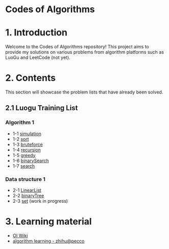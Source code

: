 # Codes of Algorithms

# 1. Introduction

Welcome to the Codes of Algorithms repository! This project aims to provide my solutions on various problems from algorithm platforms such as LuoGu and LeetCode (not yet).

# 2. Contents

This section will showcase the problem lists that have already been solved.

## 2.1 Luogu Training List

### Algorithm 1

- 1-1 [simulation](./luogu_training_list/1-1_simulation/readme.md)
- 1-2 [sort](./luogu_training_list/1-2_sort/readme.md)
- 1-3 [bruteforce](./luogu_training_list/1-3_bruteforce/readme.md)
- 1-4 [recursion](./luogu_training_list/1-4_recursion/readme.md)
- 1-5 [greedy](./luogu_training_list/1-5_greedy/readme.md)
- 1-6 [binarySearch](./luogu_training_list/1-6_binarySearch/readme.md)
- 1-7 [search](./luogu_training_list/1-7_search/readme.md)

### Data structure 1

- 2-1 [LinearList](./luogu_training_list/2-1_linearList/readme.md)
- 2-2 [binaryTree](./luogu_training_list/2-2_binaryTree/readme.md)
- 2-3 [set](./luogu_training_list/2-3_set/readme.md) (work in progress)

# 3. Learning material

- [OI Wiki](https://oi-wiki.org/)
- [algorithm learning - zhihu@pecco](https://zhuanlan.zhihu.com/p/105467597)